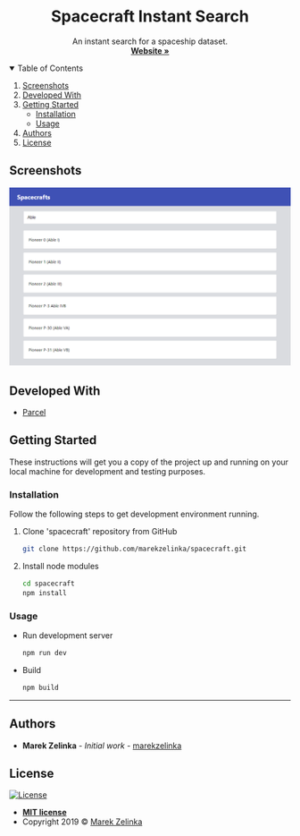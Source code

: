 <div align="center">
  <h1>Spacecraft Instant Search</h3>
  <p>
    An instant search for a spaceship dataset.
    <br />
    <a href="http://spacecraft-git-master.mzelinka17.vercel.app/"><strong>Website »</strong></a>
  </p>
</div>

<!-- TABLE OF CONTENTS -->
<details open="open">
  <summary>Table of Contents</summary>
  <ol>
    <li>
      <a href="#screenshots">Screenshots</a>
    </li>
    <li>
      <a href="#developed-with">Developed With</a>
    </li>
    <li>
      <a href="#getting-started">Getting Started</a>
      <ul>
        <li><a href="#installation">Installation</a></li>
        <li><a href="#usage">Usage</a></li>
      </ul>
    </li>
    <li><a href="#authors">Authors</a></li>
    <li><a href="#license">License</a></li>
  </ol>
</details>

## Screenshots

![](./screenshot.png)

## Developed With

- [Parcel](https://parceljs.org/)

## Getting Started

These instructions will get you a copy of the project up and running on your local machine for development and testing purposes.

### Installation

Follow the following steps to get development environment running.

1. Clone 'spacecraft' repository from GitHub

   ```sh
   git clone https://github.com/marekzelinka/spacecraft.git
   ```

1. Install node modules

   ```sh
   cd spacecraft
   npm install
   ```

### Usage

- Run development server
  ```sh
  npm run dev
  ```
- Build
  ```sh
  npm build
  ```

---

## Authors

- **Marek Zelinka** - _Initial work_ - [marekzelinka](https://github.com/marekzelinka)

## License

[![License](http://img.shields.io/:license-mit-blue.svg?style=flat-square)](http://badges.mit-license.org)

- **[MIT license](http://opensource.org/licenses/mit-license.php)**
- Copyright 2019 © <a href="https://github.com/marekzelinka" target="_blank" rel="noopener noreferrer">Marek Zelinka</a>
